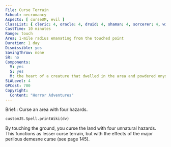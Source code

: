 ```yaml
---
File: Curse Terrain
School: necromancy
Aspects: [ curseUM, evil ]
ClassList: { cleric: 4, oracle: 4, druid: 4, shaman: 4, sorcerer: 4, wizard: 4, witch: 4 }
CastTime: 10 minutes
Range: touch
Area: 1-mile radius emanating from the touched point
Duration: 1 day
Dismissible: yes
SavingThrow: none
SR: no
Components:
  V: yes
  S: yes
  M: the heart of a creature that dwelled in the area and powdered onyx worth 700 gp
SLALevel: 4
GPCost: 700
Copyright:
  Content: "Horror Adventures"
---
```

Brief:: Curse an area with four hazards.

```dataviewjs
customJS.Spell.printWiki(dv)
```

By touching the ground, you curse the land with four unnatural hazards. This functions as lesser curse terrain, but with the effects of the major perilous demesne curse (see page 145).
